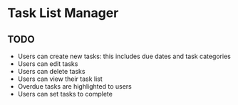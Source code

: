 # Task List Manager

## TODO

- Users can create new tasks: this includes due dates and task categories
- Users can edit tasks
- Users can delete tasks
- Users can view their task list
- Overdue tasks are highlighted to users
- Users can set tasks to complete
